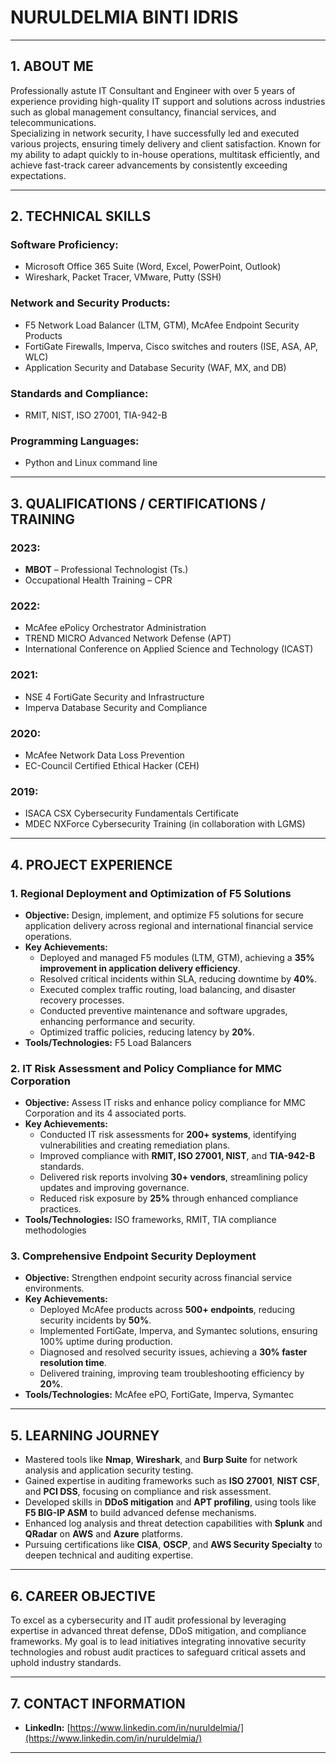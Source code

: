 # **NURULDELMIA BINTI IDRIS**  

---

## 1. ABOUT ME  

Professionally astute IT Consultant and Engineer with over 5 years of experience providing high-quality IT support and solutions across industries such as global management consultancy, financial services, and telecommunications.  
Specializing in network security, I have successfully led and executed various projects, ensuring timely delivery and client satisfaction. Known for my ability to adapt quickly to in-house operations, multitask efficiently, and achieve fast-track career advancements by consistently exceeding expectations.  

---

## 2. TECHNICAL SKILLS  

### **Software Proficiency:**  
- Microsoft Office 365 Suite (Word, Excel, PowerPoint, Outlook)  
- Wireshark, Packet Tracer, VMware, Putty (SSH)  

### **Network and Security Products:**  
- F5 Network Load Balancer (LTM, GTM), McAfee Endpoint Security Products  
- FortiGate Firewalls, Imperva, Cisco switches and routers (ISE, ASA, AP, WLC)  
- Application Security and Database Security (WAF, MX, and DB)  

### **Standards and Compliance:**  
- RMIT, NIST, ISO 27001, TIA-942-B  

### **Programming Languages:**  
- Python and Linux command line  

---

## 3. QUALIFICATIONS / CERTIFICATIONS / TRAINING  

### **2023:**  
- **MBOT** – Professional Technologist (Ts.)  
- Occupational Health Training – CPR  

### **2022:**  
- McAfee ePolicy Orchestrator Administration  
- TREND MICRO Advanced Network Defense (APT)  
- International Conference on Applied Science and Technology (ICAST)  

### **2021:**  
- NSE 4 FortiGate Security and Infrastructure  
- Imperva Database Security and Compliance  

### **2020:**  
- McAfee Network Data Loss Prevention  
- EC-Council Certified Ethical Hacker (CEH)  

### **2019:**  
- ISACA CSX Cybersecurity Fundamentals Certificate  
- MDEC NXForce Cybersecurity Training (in collaboration with LGMS)  

---

## 4. PROJECT EXPERIENCE  

### **1. Regional Deployment and Optimization of F5 Solutions**  
- **Objective:** Design, implement, and optimize F5 solutions for secure application delivery across regional and international financial service operations.  
- **Key Achievements:**  
  - Deployed and managed F5 modules (LTM, GTM), achieving a **35% improvement in application delivery efficiency**.  
  - Resolved critical incidents within SLA, reducing downtime by **40%**.  
  - Executed complex traffic routing, load balancing, and disaster recovery processes.  
  - Conducted preventive maintenance and software upgrades, enhancing performance and security.  
  - Optimized traffic policies, reducing latency by **20%**.  
- **Tools/Technologies:** F5 Load Balancers  

### **2. IT Risk Assessment and Policy Compliance for MMC Corporation**  
- **Objective:** Assess IT risks and enhance policy compliance for MMC Corporation and its 4 associated ports.  
- **Key Achievements:**  
  - Conducted IT risk assessments for **200+ systems**, identifying vulnerabilities and creating remediation plans.  
  - Improved compliance with **RMIT, ISO 27001, NIST**, and **TIA-942-B** standards.  
  - Delivered risk reports involving **30+ vendors**, streamlining policy updates and improving governance.  
  - Reduced risk exposure by **25%** through enhanced compliance practices.  
- **Tools/Technologies:** ISO frameworks, RMIT, TIA compliance methodologies  

### **3. Comprehensive Endpoint Security Deployment**  
- **Objective:** Strengthen endpoint security across financial service environments.  
- **Key Achievements:**  
  - Deployed McAfee products across **500+ endpoints**, reducing security incidents by **50%**.  
  - Implemented FortiGate, Imperva, and Symantec solutions, ensuring 100% uptime during production.  
  - Diagnosed and resolved security issues, achieving a **30% faster resolution time**.  
  - Delivered training, improving team troubleshooting efficiency by **20%**.  
- **Tools/Technologies:** McAfee ePO, FortiGate, Imperva, Symantec  

---

## 5. LEARNING JOURNEY  

- Mastered tools like **Nmap**, **Wireshark**, and **Burp Suite** for network analysis and application security testing.  
- Gained expertise in auditing frameworks such as **ISO 27001**, **NIST CSF**, and **PCI DSS**, focusing on compliance and risk assessment.  
- Developed skills in **DDoS mitigation** and **APT profiling**, using tools like **F5 BIG-IP ASM** to build advanced defense mechanisms.  
- Enhanced log analysis and threat detection capabilities with **Splunk** and **QRadar** on **AWS** and **Azure** platforms.  
- Pursuing certifications like **CISA**, **OSCP**, and **AWS Security Specialty** to deepen technical and auditing expertise.  

---

## 6. CAREER OBJECTIVE  

To excel as a cybersecurity and IT audit professional by leveraging expertise in advanced threat defense, DDoS mitigation, and compliance frameworks. My goal is to lead initiatives integrating innovative security technologies and robust audit practices to safeguard critical assets and uphold industry standards.  

---

## 7. CONTACT INFORMATION  

- **LinkedIn:** [https://www.linkedin.com/in/nuruldelmia/](https://www.linkedin.com/in/nuruldelmia/)  

---
